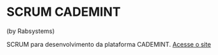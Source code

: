 # SCRUM CADEMINT
(by Rabsystems)

SCRUM para desenvolvimento da plataforma CADEMINT.
[Acesse o site](https://saymon-felipe.github.io/scrum-cademint/)
